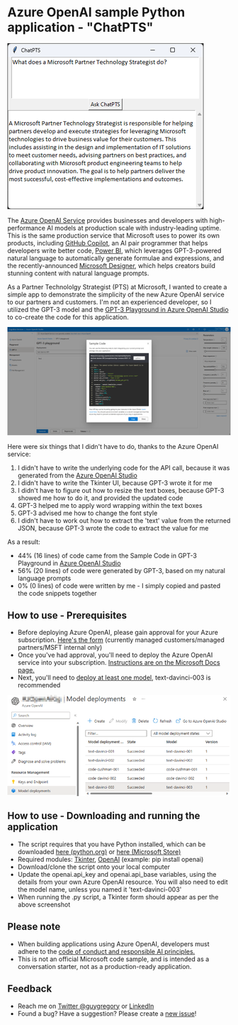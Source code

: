 # Azure OpenAI sample Python application - "ChatPTS"

![](media/ChatPTS.png)

The [Azure OpenAI Service](https://azure.microsoft.com/en-in/blog/general-availability-of-azure-openai-service-expands-access-to-large-advanced-ai-models-with-added-enterprise-benefits/) provides businesses and developers with high-performance AI models at production scale with industry-leading uptime. This is the same production service that Microsoft uses to power its own products, including [GitHub Copilot](https://github.com/features/copilot/?culture=en-us&country=us), an AI pair programmer that helps developers write better code, [Power BI](https://news.microsoft.com/source/features/innovation/from-conversation-to-code-microsoft-introduces-its-first-product-features-powered-by-gpt-3/?culture=en-us&country=us), which leverages GPT-3-powered natural language to automatically generate formulae and expressions, and the recently-announced [Microsoft Designer](https://designer.microsoft.com/), which helps creators build stunning content with natural language prompts.

As a Partner Technololgy Strategist (PTS) at Microsoft, I wanted to create a simple app to demonstrate the simplicity of the new Azure OpenAI service to our partners and customers. I'm not an experienced developer, so I utilized the GPT-3 model and the [GPT-3 Playground in Azure OpenAI Studio](https://oai.azure.com/portal/playground) to co-create the code for this application.

![](media/Playground.png)

Here were six things that I didn't have to do, thanks to the Azure OpenAI service:

1. I didn't have to write the underlying code for the API call, because it was generated from the [Azure OpenAI Studio](https://oai.azure.com/portal/playground)
2. I didn't have to write the Tkinter UI, because GPT-3 wrote it for me
3. I didn't have to figure out how to resize the text boxes, because GPT-3 showed me how to do it, and provided the updated code
4. GPT-3 helped me to apply word wrapping within the text boxes
5. GPT-3 advised me how to change the font style
6. I didn't have to work out how to extract the 'text' value from the returned JSON, because GPT-3 wrote the code to extract the value for me

As a result:

* 44% (16 lines) of code came from the Sample Code in GPT-3 Playground in [Azure OpenAI Studio](https://oai.azure.com/portal/playground)
* 56% (20 lines) of code were generated by GPT-3, based on my natural language prompts
* 0%  (0 lines) of code were written by me - I simply copied and pasted the code snippets together

## How to use - Prerequisites

* Before deploying Azure OpenAI, please gain approval for your Azure subscription. [Here's the form](https://aka.ms/oai/access) (currently managed customers/managed partners/MSFT internal only)
* Once you've had approval, you'll need to deploy the Azure OpenAI service into your subscription. [Instructions are on the Microsoft Docs page.](https://learn.microsoft.com/en-us/azure/cognitive-services/openai/how-to/create-resource?pivots=web-portal)
* Next, you'll need to [deploy at least one model](https://learn.microsoft.com/en-us/azure/cognitive-services/openai/how-to/create-resource?pivots=web-portal#deploy-a-model), text-davinci-003 is recommended

![](media/Models2.png)

## How to use - Downloading and running the application
* The script requires that you have Python installed, which can be downloaded [here (python.org)](https://www.python.org/downloads/) or [here (Microsoft Store)](https://www.microsoft.com/store/productId/9NRWMJP3717K)
* Required modules: [Tkinter](https://docs.python.org/3/library/tkinter.html), [OpenAI](https://pypi.org/project/openai/) (example: pip install openai)
* Download/clone the script onto your local computer
* Update the openai.api_key and openai.api_base variables, using the details from your own Azure OpenAI resource. You will also need to edit the model name, unless you named it 'text-davinci-003'
* When running the .py script, a Tkinter form should appear as per the above screenshot

## Please note

* When building applications using Azure OpenAI, developers must adhere to the [code of conduct and responsible AI principles.](https://learn.microsoft.com/legal/cognitive-services/openai/code-of-conduct?context=%2Fazure%2Fcognitive-services%2Fopenai%2Fcontext%2Fcontext)
* This is not an official Microsoft code sample, and is intended as a conversation starter, not as a production-ready application.

## Feedback

*  Reach me on [Twitter @guygregory](https://twitter.com/guygregory) or [LinkedIn](https://linkedin.com/in/guygregory)
*  Found a bug? Have a suggestion? Please create a [new issue](https://github.com/guygregory/ChatPTS/issues)!
